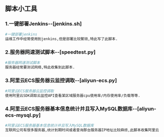 ## 脚本小工具

### 1.一键部署Jenkins--[jenkins.sh]

```bash
#一键部署jenkins
运维工作中经常使用到jenkins,但是部署比较繁琐,特此写了此脚本.
```

### 2.服务器网速测试脚本--[speedtest.py]

```bash
#服务器网速测试脚本
服务器经常要测试网络,特此收集到此脚本.
```

### 3.阿里云ECS服务器云监控调取--[aliyun-ecs.py]

```bash
#阿里云ECS服务器云监控调取
使用阿里云SDK调取云监控API查看某区域服务器cpu使用率/内存使用率/负载等等.
```
### 4.阿里云ECS服务器基本信息统计并且写入MySQL数据库--[aliyun-ecs-mysql.py]

```bash
#阿里云ECS服务器基本信息统计并且写入MySQL数据库
互联网公司有很多服务器,统计到期时间或者查询那台服务器IP地址比较麻烦,此脚本收集阿里云ECS实例所有信息并且写入MySQL数据库,方便后期的统计与查询.
```
